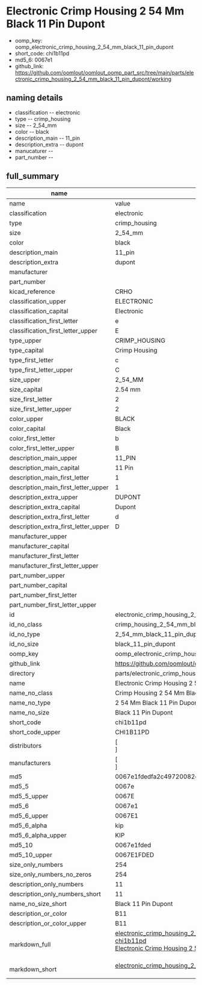 # Electronic Crimp Housing 2 54 Mm Black 11 Pin Dupont

  
* oomp_key: oomp_electronic_crimp_housing_2_54_mm_black_11_pin_dupont 
* short_code: chi1b11pd
* md5_6: 0067e1  
* github_link: https://github.com/oomlout/oomlout_oomp_part_src/tree/main/parts/electronic_crimp_housing_2_54_mm_black_11_pin_dupont/working  
## naming details
* classification -- electronic
* type -- crimp_housing
* size -- 2_54_mm
* color -- black
* description_main -- 11_pin
* description_extra -- dupont
* manucaturer -- 
* part_number -- 





## full_summary
| name | value | 
| --- | --- | 
| name | value | 
| classification | electronic | 
| type | crimp_housing | 
| size | 2_54_mm | 
| color | black | 
| description_main | 11_pin | 
| description_extra | dupont | 
| manufacturer |  | 
| part_number |  | 
| kicad_reference | CRHO | 
| classification_upper | ELECTRONIC | 
| classification_capital | Electronic | 
| classification_first_letter | e | 
| classification_first_letter_upper | E | 
| type_upper | CRIMP_HOUSING | 
| type_capital | Crimp Housing | 
| type_first_letter | c | 
| type_first_letter_upper | C | 
| size_upper | 2_54_MM | 
| size_capital | 2.54 mm | 
| size_first_letter | 2 | 
| size_first_letter_upper | 2 | 
| color_upper | BLACK | 
| color_capital | Black | 
| color_first_letter | b | 
| color_first_letter_upper | B | 
| description_main_upper | 11_PIN | 
| description_main_capital | 11 Pin | 
| description_main_first_letter | 1 | 
| description_main_first_letter_upper | 1 | 
| description_extra_upper | DUPONT | 
| description_extra_capital | Dupont | 
| description_extra_first_letter | d | 
| description_extra_first_letter_upper | D | 
| manufacturer_upper |  | 
| manufacturer_capital |  | 
| manufacturer_first_letter |  | 
| manufacturer_first_letter_upper |  | 
| part_number_upper |  | 
| part_number_capital |  | 
| part_number_first_letter |  | 
| part_number_first_letter_upper |  | 
| id | electronic_crimp_housing_2_54_mm_black_11_pin_dupont | 
| id_no_class | crimp_housing_2_54_mm_black_11_pin_dupont | 
| id_no_type | 2_54_mm_black_11_pin_dupont | 
| id_no_size | black_11_pin_dupont | 
| oomp_key | oomp_electronic_crimp_housing_2_54_mm_black_11_pin_dupont | 
| github_link | https://github.com/oomlout/oomlout_oomp_part_src/tree/main/parts/electronic_crimp_housing_2_54_mm_black_11_pin_dupont/working | 
| directory | parts/electronic_crimp_housing_2_54_mm_black_11_pin_dupont | 
| name | Electronic Crimp Housing 2 54 Mm Black 11 Pin Dupont | 
| name_no_class | Crimp Housing 2 54 Mm Black 11 Pin Dupont | 
| name_no_type | 2 54 Mm Black 11 Pin Dupont | 
| name_no_size | Black 11 Pin Dupont | 
| short_code | chi1b11pd | 
| short_code_upper | CHI1B11PD | 
| distributors | [<br>] | 
| manufacturers | [<br>] | 
| md5 | 0067e1fdedfa2c49720082cf8a3c09af | 
| md5_5 | 0067e | 
| md5_5_upper | 0067E | 
| md5_6 | 0067e1 | 
| md5_6_upper | 0067E1 | 
| md5_6_alpha | kip | 
| md5_6_alpha_upper | KIP | 
| md5_10 | 0067e1fded | 
| md5_10_upper | 0067E1FDED | 
| size_only_numbers | 254 | 
| size_only_numbers_no_zeros | 254 | 
| description_only_numbers | 11 | 
| description_only_numbers_short | 11 | 
| name_no_size_short | Black 11 Pin Dupont | 
| description_or_color | B11 | 
| description_or_color_upper | B11 | 
| markdown_full | [electronic_crimp_housing_2_54_mm_black_11_pin_dupont](https://github.com/oomlout/oomlout_oomp_part_src/tree/main/parts/electronic_crimp_housing_2_54_mm_black_11_pin_dupont/working)<br>[chi1b11pd](https://github.com/oomlout/oomlout_oomp_part_src/tree/main/parts/electronic_crimp_housing_2_54_mm_black_11_pin_dupont/working)<br>[Electronic Crimp Housing 2 54 Mm Black 11 Pin Dupont](https://github.com/oomlout/oomlout_oomp_part_src/tree/main/parts/electronic_crimp_housing_2_54_mm_black_11_pin_dupont/working)<br><br> | 
| markdown_short | [electronic_crimp_housing_2_54_mm_black_11_pin_dupont](https://github.com/oomlout/oomlout_oomp_part_src/tree/main/parts/electronic_crimp_housing_2_54_mm_black_11_pin_dupont/working)<br><br> | 
